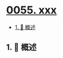 # [0055. xxx](https://github.com/Tdahuyou/TNotes.sql/tree/main/notes/0055.%20xxx)

<!-- region:toc -->

- [1. 📝 概述](#1--概述)

<!-- endregion:toc -->

## 1. 📝 概述
